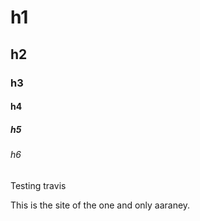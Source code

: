 # h1
## h2
### h3 
#### h4
##### h5
###### h6
Testing travis

This is the site of the one and only aaraney.
